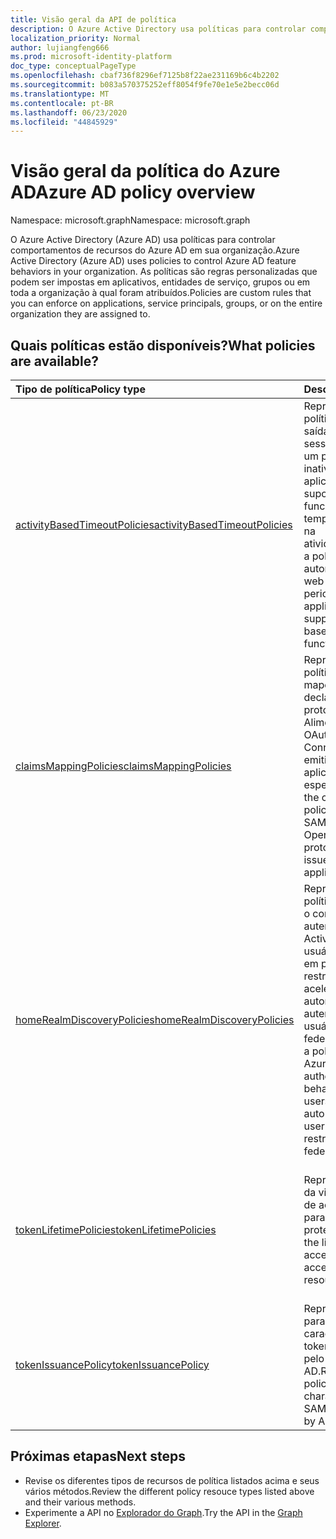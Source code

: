 ```yaml
---
title: Visão geral da API de política
description: O Azure Active Directory usa políticas para controlar comportamentos de recursos do Azure AD em sua organização.
localization_priority: Normal
author: lujiangfeng666
ms.prod: microsoft-identity-platform
doc_type: conceptualPageType
ms.openlocfilehash: cbaf736f8296ef7125b8f22ae231169b6c4b2202
ms.sourcegitcommit: b083a570375252eff8054f9fe70e1e5e2becc06d
ms.translationtype: MT
ms.contentlocale: pt-BR
ms.lasthandoff: 06/23/2020
ms.locfileid: "44845929"
---
```

# <a name="azure-ad-policy-overview"></a><span data-ttu-id="0f25b-103">Visão geral da política do Azure AD</span><span class="sxs-lookup"><span data-stu-id="0f25b-103">Azure AD policy overview</span></span>

<span data-ttu-id="0f25b-104">Namespace: microsoft.graph</span><span class="sxs-lookup"><span data-stu-id="0f25b-104">Namespace: microsoft.graph</span></span>



<span data-ttu-id="0f25b-105">O Azure Active Directory (Azure AD) usa políticas para controlar comportamentos de recursos do Azure AD em sua organização.</span><span class="sxs-lookup"><span data-stu-id="0f25b-105">Azure Active Directory (Azure AD) uses policies to control Azure AD feature behaviors in your organization.</span></span> <span data-ttu-id="0f25b-106">As políticas são regras personalizadas que podem ser impostas em aplicativos, entidades de serviço, grupos ou em toda a organização à qual foram atribuídos.</span><span class="sxs-lookup"><span data-stu-id="0f25b-106">Policies are custom rules that you can enforce on applications, service principals, groups, or on the entire organization they are assigned to.</span></span>

## <a name="what-policies-are-available"></a><span data-ttu-id="0f25b-107">Quais políticas estão disponíveis?</span><span class="sxs-lookup"><span data-stu-id="0f25b-107">What policies are available?</span></span>

| <span data-ttu-id="0f25b-108">Tipo de política</span><span class="sxs-lookup"><span data-stu-id="0f25b-108">Policy type</span></span>       | <span data-ttu-id="0f25b-109">Descrição</span><span class="sxs-lookup"><span data-stu-id="0f25b-109">Description</span></span> | <span data-ttu-id="0f25b-110">Exemplos</span><span class="sxs-lookup"><span data-stu-id="0f25b-110">Examples</span></span> |
|:-------------|:------------|:------------|
|[<span data-ttu-id="0f25b-111">activityBasedTimeoutPolicies</span><span class="sxs-lookup"><span data-stu-id="0f25b-111">activityBasedTimeoutPolicies</span></span>](activityBasedTimeoutPolicy.md)| <span data-ttu-id="0f25b-112">Representa uma política que controla a saída automática para sessões da Web após um período de inatividade, para aplicativos que dão suporte à funcionalidade de tempo limite baseada na atividade.</span><span class="sxs-lookup"><span data-stu-id="0f25b-112">Represents a policy that controls automatic sign-out for web sessions after a period of inactivity, for applications that support activity-based timeout functionality.</span></span>| <span data-ttu-id="0f25b-113">Configure o portal do Azure para ter um tempo limite de inatividade de 15 minutos.</span><span class="sxs-lookup"><span data-stu-id="0f25b-113">Configure the Azure portal to have an inactivity timeout of 15 minutes.</span></span> |
|[<span data-ttu-id="0f25b-114">claimsMappingPolicies</span><span class="sxs-lookup"><span data-stu-id="0f25b-114">claimsMappingPolicies</span></span>](claimsMappingPolicy.md)| <span data-ttu-id="0f25b-115">Representa as políticas de mapeamento de declaração para protocolos WS-Alimentad, SAML, OAuth 2,0 e OpenID Connect, para tokens emitidos para um aplicativo específico.</span><span class="sxs-lookup"><span data-stu-id="0f25b-115">Represents the claim-mapping policies for WS-Fed, SAML, OAuth 2.0, and OpenID Connect protocols, for tokens issued to a specific application.</span></span> | <span data-ttu-id="0f25b-116">Crie e atribua uma política para omitir as declarações básicas de tokens emitidos para uma entidade de serviço.</span><span class="sxs-lookup"><span data-stu-id="0f25b-116">Create and assign a policy to omit the basic claims from tokens issued to a service principal.</span></span> |
|[<span data-ttu-id="0f25b-117">homeRealmDiscoveryPolicies</span><span class="sxs-lookup"><span data-stu-id="0f25b-117">homeRealmDiscoveryPolicies</span></span>](homeRealmDiscoveryPolicy.md)| <span data-ttu-id="0f25b-118">Representa uma política para controlar o comportamento de autenticação do Azure Active Directory para usuários federados, em particular para as restrições de aceleração automática e autenticação de usuário em domínios federados.</span><span class="sxs-lookup"><span data-stu-id="0f25b-118">Represents a policy to control Azure Active Directory authentication behavior for federated users, in particular for auto-acceleration and user authentication restrictions in federated domains.</span></span>| <span data-ttu-id="0f25b-119">Configure todos os usuários para ignorar a descoberta de realm inicial e ser roteado diretamente para o ADFS para autenticação.</span><span class="sxs-lookup"><span data-stu-id="0f25b-119">Configure all users to skip home realm discovery and be routed directly to ADFS for authentication.</span></span> |
|[<span data-ttu-id="0f25b-120">tokenLifetimePolicies</span><span class="sxs-lookup"><span data-stu-id="0f25b-120">tokenLifetimePolicies</span></span>](tokenlifetimepolicy.md)|<span data-ttu-id="0f25b-121">Representa a duração da vida útil dos tokens de acesso usados para acessar recursos protegidos.</span><span class="sxs-lookup"><span data-stu-id="0f25b-121">Represents the lifetime duration of access tokens used to access protected resources.</span></span>| <span data-ttu-id="0f25b-122">Configure um aplicativo especialmente confidencial com uma vida útil mais curta do que o token padrão.</span><span class="sxs-lookup"><span data-stu-id="0f25b-122">Configure a particularly sensitive application with a shorter than default token lifetime.</span></span>|
|[<span data-ttu-id="0f25b-123">tokenIssuancePolicy</span><span class="sxs-lookup"><span data-stu-id="0f25b-123">tokenIssuancePolicy</span></span>](tokenIssuancePolicy.md)|<span data-ttu-id="0f25b-124">Representa a política para especificar as características dos tokens SAML emitidos pelo Azure AD.</span><span class="sxs-lookup"><span data-stu-id="0f25b-124">Represents the policy to specify the characteristics of SAML tokens issued by Azure AD.</span></span>| <span data-ttu-id="0f25b-125">Configure o algoritmo de assinatura ou a versão token SAML a ser usado para emitir o token SAML.</span><span class="sxs-lookup"><span data-stu-id="0f25b-125">Configure the signing algorithm or SAML token version to be used to issue the SAML token.</span></span>

## <a name="next-steps"></a><span data-ttu-id="0f25b-126">Próximas etapas</span><span class="sxs-lookup"><span data-stu-id="0f25b-126">Next steps</span></span>

* <span data-ttu-id="0f25b-127">Revise os diferentes tipos de recursos de política listados acima e seus vários métodos.</span><span class="sxs-lookup"><span data-stu-id="0f25b-127">Review the different policy resouce types listed above and their various methods.</span></span>
* <span data-ttu-id="0f25b-128">Experimente a API no [Explorador do Graph](https://developer.microsoft.com/graph/graph-explorer).</span><span class="sxs-lookup"><span data-stu-id="0f25b-128">Try the API in the [Graph Explorer](https://developer.microsoft.com/graph/graph-explorer).</span></span>
